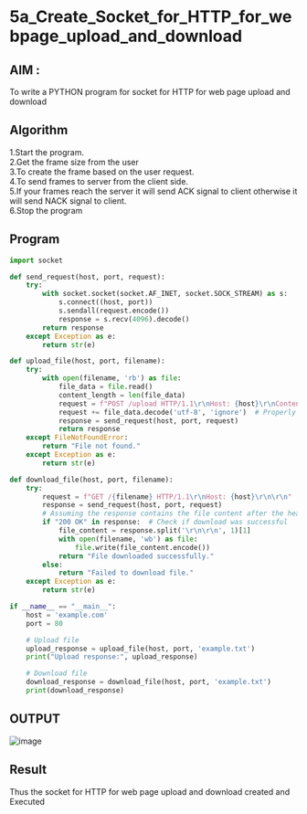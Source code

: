# 5a_Create_Socket_for_HTTP_for_webpage_upload_and_download
## AIM :
To write a PYTHON program for socket for HTTP for web page upload and download
## Algorithm

1.Start the program.
<BR>
2.Get the frame size from the user
<BR>
3.To create the frame based on the user request.
<BR>
4.To send frames to server from the client side.
<BR>
5.If your frames reach the server it will send ACK signal to client otherwise it will send NACK signal to client.
<BR>
6.Stop the program
<BR>
## Program 
``` py
import socket

def send_request(host, port, request):
    try:
        with socket.socket(socket.AF_INET, socket.SOCK_STREAM) as s:
            s.connect((host, port))
            s.sendall(request.encode())
            response = s.recv(4096).decode()
        return response
    except Exception as e:
        return str(e)

def upload_file(host, port, filename):
    try:
        with open(filename, 'rb') as file:
            file_data = file.read()
            content_length = len(file_data)
            request = f"POST /upload HTTP/1.1\r\nHost: {host}\r\nContent-Length: {content_length}\r\n\r\n"
            request += file_data.decode('utf-8', 'ignore')  # Properly encode file data
            response = send_request(host, port, request)
            return response
    except FileNotFoundError:
        return "File not found."
    except Exception as e:
        return str(e)

def download_file(host, port, filename):
    try:
        request = f"GET /{filename} HTTP/1.1\r\nHost: {host}\r\n\r\n"
        response = send_request(host, port, request)
        # Assuming the response contains the file content after the headers
        if "200 OK" in response:  # Check if download was successful
            file_content = response.split('\r\n\r\n', 1)[1]
            with open(filename, 'wb') as file:
                file.write(file_content.encode())
            return "File downloaded successfully."
        else:
            return "Failed to download file."
    except Exception as e:
        return str(e)

if __name__ == "__main__":
    host = 'example.com'
    port = 80

    # Upload file
    upload_response = upload_file(host, port, 'example.txt')
    print("Upload response:", upload_response)

    # Download file
    download_response = download_file(host, port, 'example.txt')
    print(download_response)

```
## OUTPUT
![image](https://github.com/user-attachments/assets/373b1c98-3df8-4b91-9263-20636a234170)

## Result
Thus the socket for HTTP for web page upload and download created and Executed
